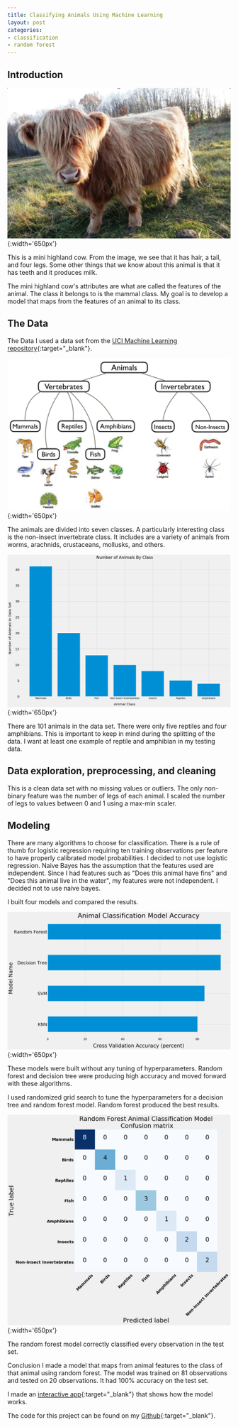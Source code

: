 ```yaml
---
title: Classifying Animals Using Machine Learning
layout: post
categories:
- classification
- random forest
---
```

<head>
<style>
.wrap {
    width: 300px;
    position: relative;
}

.wrap img {
    float: left;
    height: 20px;
}

.wrap h2 {
    line-height: 20px;
    <!-- top: 33px;
    left: 50px; -->
    <!-- display: inline; -->
}
tr.dark {
    background-color: #141866;
    color: #ffffff;
}
</style>
</head>

## Introduction
![Mini Highland Cow](\assets\img\2019-05-May\2019-05-15-Classifying-Animals-Using-Machine-Learning\mini_highland_cow.png){:width='650px'}

This is a mini highland cow. From the image, we see that it has hair, a tail,
and four legs. Some other things that we know about this animal is that it has
teeth and it produces milk.

The mini highland cow's attributes are what are called the features of the
animal. The class it belongs to is the mammal class. My goal is to develop a
model that maps from the features of an animal to its class.

## The Data

The Data
I used a data set from the [UCI Machine Learning repository](http://archive.ics.uci.edu/ml/datasets/zoo){:target="_blank"}.

![Animal Classes](\assets\img\2019-05-May\2019-05-15-Classifying-Animals-Using-Machine-Learning\animal_classes.png){:width='650px'}

The animals are divided into seven classes. A particularly interesting class is
the non-insect invertebrate class. It includes are a variety of animals from
worms, arachnids, crustaceans, mollusks, and others.

![Number of Animals by Class](\assets\img\2019-05-May\2019-05-15-Classifying-Animals-Using-Machine-Learning\number_of_animals_by_class.PNG){:width='650px'}

There are 101 animals in the data set. There were only five reptiles and four
amphibians. This is important to keep in mind during the splitting of the data.
I want at least one example of reptile and amphibian in my testing data.

## Data exploration, preprocessing, and cleaning
This is a clean data set with no missing values or outliers. The only non-binary feature was the number of legs of each animal. I scaled the number of legs to values between 0 and 1 using a max-min scaler.

## Modeling
There are many algorithms to choose for classification. There is a rule of thumb for logistic regression requiring ten training observations per feature to have properly calibrated model probabilities. I decided to not use logistic regression. Naive Bayes has the assumption that the features used are independent. Since I had features such as "Does this animal have fins" and "Does this animal live in the water", my features were not independent. I decided not to use naive bayes.

I built four models and compared the results.

![Four Model Accuracy](\assets\img\2019-05-May\2019-05-15-Classifying-Animals-Using-Machine-Learning\four_model_accuracy_barh.PNG){:width='650px'}

These models were built without any tuning of hyperparameters. Random forest
and decision tree were producing high accuracy and moved forward with these
algorithms.

I used randomized grid search to tune the hyperparameters for a decision tree
and random forest model. Random forest produced the best results.

![Confusion Matrix Random Forest](\assets\img\2019-05-May\2019-05-15-Classifying-Animals-Using-Machine-Learning\confusion_matrix_random_forest.PNG){:width='650px'}

The random forest model correctly classified every observation in the test set.

Conclusion
I made a model that maps from animal features to the class of that animal using
random forest. The model was trained on 81 observations and tested on 20 observations. It had 100% accuracy on the test set.

I made an [interactive app](https://animal-classifier.herokuapp.com/){:target="_blank"} that shows how the model works.

The code for this project can be found on my [Github](https://github.com/ericchan24/Animal-Classification){:target="_blank"}.

